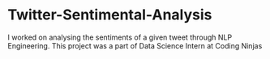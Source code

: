 # Twitter-Sentimental-Analysis
I worked on analysing the sentiments of a given tweet through NLP Engineering. This project was a part of Data Science Intern at Coding Ninjas
